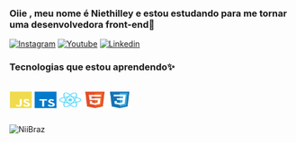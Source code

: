 

### Oiie , meu nome é Niethilley e estou estudando para me tornar uma desenvolvedora front-end👋

[![Instagram](https://img.shields.io/badge/Instagram-E4405F?style=for-the-badge&logo=instagram&logoColor=white
)](https://www.instagram.com/ni.braz/)
[![Youtube](https://img.shields.io/badge/YouTube-FF0000?style=for-the-badge&logo=youtube&logoColor=white
)]()
[![Linkedin](https://img.shields.io/badge/LinkedIn-0E76A8?style=for-the-badge&logo=linkedin&logoColor=white
)](https://www.linkedin.com/in/niethilleybraz/)

### Tecnologias que estou aprendendo✨

<div style="display: inline_block"><br>
  <img align="center" alt="Js" height="30" width="40" src="https://raw.githubusercontent.com/devicons/devicon/master/icons/javascript/javascript-plain.svg">
  <img align="center" alt="Ts" height="30" width="40" src="https://raw.githubusercontent.com/devicons/devicon/master/icons/typescript/typescript-plain.svg">
  <img align="center" alt="React" height="30" width="40" src="https://raw.githubusercontent.com/devicons/devicon/master/icons/react/react-original.svg">
  <img align="center" alt="HTML" height="30" width="40" src="https://raw.githubusercontent.com/devicons/devicon/master/icons/html5/html5-original.svg">
  <img align="center" alt="CSS" height="30" width="40" src="https://raw.githubusercontent.com/devicons/devicon/master/icons/css3/css3-original.svg">
</div>

##

<img align="left" src="https://github-readme-stats.vercel.app/api/top-langs?username=niibraz&show_icons=true&locale=en&layout=compact" alt="NiiBraz" /><br>
